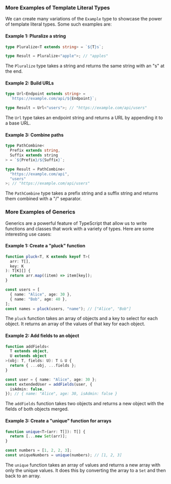 ### More Examples of Template Literal Types

We can create many variations of the `Example` type to showcase the power of template literal types. Some such examples are:

#### Example 1: Pluralize a string

```typescript
type Pluralize<T extends string> = `${T}s`;

type Result = Pluralize<"apple">; // "apples"
```

The `Pluralize` type takes a string and returns the same string with an "s" at the end.

#### Example 2: Build URLs

```typescript
type Url<Endpoint extends string> =
  `https://example.com/api/${Endpoint}`;

type Result = Url<"users">; // "https://example.com/api/users"
```

The `Url` type takes an endpoint string and returns a URL by appending it to a base URL.

#### Example 3: Combine paths

```typescript
type PathCombine<
  Prefix extends string,
  Suffix extends string
> = `${Prefix}/${Suffix}`;

type Result = PathCombine<
  "https://example.com/api",
  "users"
>; // "https://example.com/api/users"
```

The `PathCombine` type takes a prefix string and a suffix string and returns them combined with a "/" separator.

### More Examples of Generics

Generics are a powerful feature of TypeScript that allow us to write functions and classes that work with a variety of types. Here are some interesting use cases:

#### Example 1: Create a "pluck" function

```typescript
function pluck<T, K extends keyof T>(
  arr: T[],
  key: K
): T[K][] {
  return arr.map((item) => item[key]);
}

const users = [
  { name: "Alice", age: 30 },
  { name: "Bob", age: 40 },
];
const names = pluck(users, "name"); // ["Alice", "Bob"]
```

The `pluck` function takes an array of objects and a key to select for each object. It returns an array of the values of that key for each object.

#### Example 2: Add fields to an object

```typescript
function addFields<
  T extends object,
  U extends object
>(obj: T, fields: U): T & U {
  return { ...obj, ...fields };
}

const user = { name: "Alice", age: 30 };
const extendedUser = addFields(user, {
  isAdmin: false,
}); // { name: "Alice", age: 30, isAdmin: false }
```

The `addFields` function takes two objects and returns a new object with the fields of both objects merged.

#### Example 3: Create a "unique" function for arrays

```typescript
function unique<T>(arr: T[]): T[] {
  return [...new Set(arr)];
}

const numbers = [1, 2, 2, 3];
const uniqueNumbers = unique(numbers); // [1, 2, 3]
```

The `unique` function takes an array of values and returns a new array with only the unique values. It does this by converting the array to a `Set` and then back to an array.
